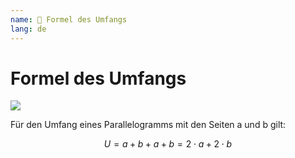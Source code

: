 ```yaml
---
name: 🔖 Formel des Umfangs
lang: de
---
```


# Formel des Umfangs

![](/assets/mittelstufe/geometrie/Parallelog-aha-tab.svg.png)

Für den Umfang eines Parallelogramms mit den Seiten a und b gilt:

$$ U = a + b + a + b = 2 \cdot a + 2 \cdot b $$